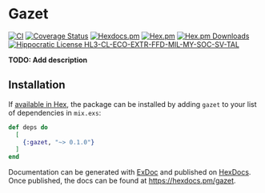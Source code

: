 # Gazet
[![CI](https://github.com/alexandra-wolf/gazet/workflows/CI/badge.svg)](https://github.com/alexandra-wolf/gazet/actions?query=branch%3Amain+workflow%3ACI)
[![Coverage Status](https://coveralls.io/repos/github/alexandra-wolf/gazet/badge.svg?branch=main)](https://coveralls.io/github/alexandra-wolf/gazet?branch=main)
[![Hexdocs.pm](https://img.shields.io/badge/hexdocs-online-blue)](https://hexdocs.pm/gazet/)
[![Hex.pm](https://img.shields.io/hexpm/v/gazet.svg)](https://hex.pm/packages/gazet)
[![Hex.pm Downloads](https://img.shields.io/hexpm/dt/gazet)](https://hex.pm/packages/gazet)
[![Hippocratic License HL3-CL-ECO-EXTR-FFD-MIL-MY-SOC-SV-TAL](https://img.shields.io/static/v1?label=Hippocratic%20License&message=HL3-CL-ECO-EXTR-FFD-MIL-MY-SOC-SV-TAL&labelColor=5e2751&color=bc8c3d)](https://firstdonoharm.dev/version/3/0/cl-eco-extr-ffd-mil-my-soc-sv-tal.html)

**TODO: Add description**

## Installation

If [available in Hex](https://hex.pm/docs/publish), the package can be installed
by adding `gazet` to your list of dependencies in `mix.exs`:

```elixir
def deps do
  [
    {:gazet, "~> 0.1.0"}
  ]
end
```

Documentation can be generated with [ExDoc](https://github.com/elixir-lang/ex_doc)
and published on [HexDocs](https://hexdocs.pm). Once published, the docs can
be found at <https://hexdocs.pm/gazet>.

